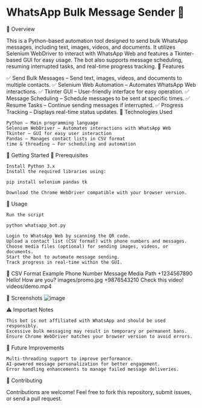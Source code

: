 # WhatsApp Bulk Message Sender 🚀
📌 Overview

This is a Python-based automation tool designed to send bulk WhatsApp messages, including text, images, videos, and documents. It utilizes Selenium WebDriver to interact with WhatsApp Web and features a Tkinter-based GUI for easy usage. The bot also supports message scheduling, resuming interrupted tasks, and real-time progress tracking.
🎯 Features

✅ Send Bulk Messages – Send text, images, videos, and documents to multiple contacts.
✅ Selenium Web Automation – Automates WhatsApp Web interactions.
✅ Tkinter GUI – User-friendly interface for easy operation.
✅ Message Scheduling – Schedule messages to be sent at specific times.
✅ Resume Tasks – Continue sending messages if interrupted.
✅ Progress Tracking – Displays real-time status updates.
🔧 Technologies Used

    Python – Main programming language
    Selenium WebDriver – Automates interactions with WhatsApp Web
    Tkinter – GUI for easy user interaction
    Pandas – Manages contact lists in CSV format
    time & threading – For scheduling and automation

🚀 Getting Started
🔹 Prerequisites

    Install Python 3.x
    Install the required libraries using:

    pip install selenium pandas tk

    Download the Chrome WebDriver compatible with your browser version.

🔹 Usage

    Run the script

    python whatsapp_bot.py

    Login to WhatsApp Web by scanning the QR code.
    Upload a contact list (CSV format) with phone numbers and messages.
    Choose media files (optional) for sending images, videos, or documents.
    Start the bot to automate message sending.
    Track progress in real-time within the GUI.

📜 CSV Format Example
Phone Number	Message	Media Path
+1234567890	Hello! How are you?	images/promo.jpg
+9876543210	Check this video!	videos/demo.mp4


📌 Screenshots
![image](https://github.com/user-attachments/assets/080a43f6-9c46-4600-a880-e1689dc62954)

⚠️ Important Notes

    This bot is not affiliated with WhatsApp and should be used responsibly.
    Excessive bulk messaging may result in temporary or permanent bans.
    Ensure Chrome WebDriver matches your browser version to avoid errors.

🎨 Future Improvements

    Multi-threading support to improve performance.
    AI-powered message personalization for better engagement.
    Error handling enhancements to manage failed message deliveries.

🤝 Contributing

Contributions are welcome! Feel free to fork this repository, submit issues, or send a pull request.
